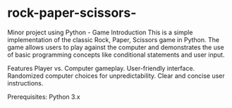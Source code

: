 # rock-paper-scissors-
Minor project using Python - Game
Introduction
This is a simple implementation of the classic Rock, Paper, Scissors game in Python. The game allows users to play against the computer and demonstrates the use of basic programming concepts like conditional statements and user input.

Features
Player vs. Computer gameplay.
User-friendly interface.
Randomized computer choices for unpredictability.
Clear and concise user instructions.

Prerequisites:
Python 3.x
